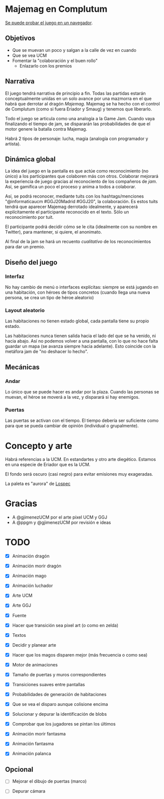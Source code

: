 # Majemag en Complutum

[Se puede probar el juego en un navegador](https://clnznr.github.io/majemag/).

## Objetivos

- Que se muevan un poco y salgan a la calle de vez en cuando
- Que se vea UCM
- Fomentar la "colaboración y el buen rollo"
    - Enlazarlo con los premios

## Narrativa

El juego tendrá narrativa de principio a fin. Todas las partidas estarán conceptualmente unidas en un solo avance por una mazmorra en el que habrá que derrotar al dragón *Majemag*. Majemag se ha hecho con el control de Complutum (como si fuera Eriador y Smaug) y tenemos que liberarlo.

Todo el juego se articula como una analogía a la Game Jam. Cuando vaya finalizando el tiempo de jam, se dispararán las probabilidades de que el motor genere la batalla contra Majemag.

Habrá 2 tipos de personaje: lucha, magia (analogía con programador y artista).


## Dinámica global

La idea del juego en la pantalla es que actúe como reconocimiento (no único) a los participantes que colaboren más con otros. Colaborar mejorará la experiencia de juego gracias al reconociento de los compañeros de *jam*. Así, se gamifica un poco el proceso y anima a todos a colaborar.

Así, se podrá reconocer, mediante tuits con los hashtags/menciones "@informaticaucm #GGJ20Madrid #GGJ20", la colaboración. Es estos tuits tendrá que aparecer Majemag derrotado idealmente, y aparecerá explícitamente el participante reconocido en el texto. Sólo un reconocimiento por tuit.

El participante podrá decidir cómo se le cita (idealmente con su nombre en Twitter), para mantener, si quiere, el anonimato.

Al final de la jam se hará un recuento *cualitativo* de los reconocimientos para dar un premio.

## Diseño del juego

### Interfaz

No hay cambio de menú o interfaces explícitas: siempre se está jugando en una habitación, con héroes de tipos concretos (cuando llega una nueva persona, se crea un tipo de héroe aleatorio)


### Layout aleatorio

Las habitaciones no tienen estado global, cada pantalla tiene su propio estado.

Las habitaciones nunca tienen salida hacia el lado del que se ha venido, ni hacia abajo. Así no podemos volver a una pantalla, con lo que no hace falta guardar un mapa (se avanza siempre hacia adelante). Esto coincide con la metáfora jam de "no deshacer lo hecho".


## Mecánicas

### Andar

Lo único que se puede hacer es andar por la plaza. Cuando las personas se muevan, el héroe se moverá a la vez, y disparará si hay enemigos.

### Puertas

Las puertas se activan con el tiempo. El tiempo debería ser suficiente como para que se pueda cambiar de opinión (individual o grupalmente).

# Concepto y arte

Habrá referencias a la UCM. En estandartes y otro arte diegético. Estamos en una especie de Eriador que es la UCM.

El fondo será oscuro (casi negro) para evitar emisiones muy exageradas.

La paleta es "aurora" de [Lospec](https://lospec.com/palette-list/aurora)

# Gracias

- A @gjimenezUCM por el arte píxel UCM y GGJ
- A @ppgm y @gjimenezUCM por revisión e ideas

# TODO

- [x] Animación dragón
- [x] Animación morir dragón
- [x] Animación mago
- [x] Animación luchador
- [x] Arte UCM
- [x] Arte GGJ
- [x] Fuente
- [x] Hacer que transición sea pixel art (o como en zelda)
- [x] Textos
- [x] Decidir y planear arte
- [x] Hacer que los magos disparen mejor (más frecuencia o como sea)
- [x] Motor de animaciones
- [x] Tamaño de puertas y muros correspondientes
- [x] Transiciones suaves entre pantallas
- [x] Probabilidades de generación de habitaciones
- [x] Que se vea el disparo aunque colisione encima
- [x] Solucionar y depurar la identificación de blobs
- [x] Comprobar que los jugadores se pintan los últimos
- [x] Animación morir fantasma
- [x] Animación fantasma
- [x] Animación palanca



## Opcional

- [ ] Mejorar el dibujo de puertas (marco)
- [ ] Depurar cámara


